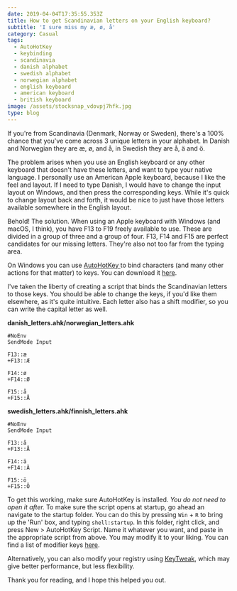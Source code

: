 ```yaml
---
date: 2019-04-04T17:35:55.353Z
title: How to get Scandinavian letters on your English keyboard?
subtitle: 'I sure miss my æ, ø, å'
category: Casual
tags:
  - AutoHotKey
  - keybinding
  - scandinavia
  - danish alphabet
  - swedish alphabet
  - norwegian alphabet
  - english keyboard
  - american keyboard
  - british keyboard
image: /assets/stocksnap_vdovpj7hfk.jpg
type: blog
---
```

If you're from Scandinavia (Denmark, Norway or Sweden), there's a 100% chance that you've come across 3 unique letters in your alphabet. In Danish and Norwegian they are æ, ø, and å, in Swedish they are å, ä and ö. 

The problem arises when you use an English keyboard or any other keyboard that doesn't have these letters, and want to type your native language. I personally use an American Apple keyboard, because I like the feel and layout. If I need to type Danish, I would have to change the input layout on Windows, and then press the corresponding keys. While it's quick to change layout back and forth, it would be nice to just have those letters available somewhere in the English layout.

Behold! The solution. When using an Apple keyboard with Windows (and macOS, I think), you have F13 to F19 freely available to use. These are divided in a group of three and a group of four. F13, F14 and F15 are perfect candidates for our missing letters. They're also not too far from the typing area.

On Windows you can use [AutoHotKey ](https://www.autohotkey.com/)to bind characters (and many other actions for that matter) to keys. You can download it [here](https://www.autohotkey.com/download/ahk-install.exe).

I've taken the liberty of creating a script that binds the Scandinavian letters to those keys. You should be able to change the keys, if you'd like them elsewhere, as it's quite intuitive. Each letter also has a shift modifier, so you can write the capital letter as well.

**danish_letters.ahk/norwegian_letters.ahk**

```
#NoEnv
SendMode Input

F13::æ
+F13::Æ

F14::ø
+F14::Ø

F15::å
+F15::Å
```

**swedish_letters.ahk/finnish_letters.ahk**

```
#NoEnv
SendMode Input

F13::å
+F13::Å

F14::ä
+F14::Ä

F15::ö
+F15::Ö
```

To get this working, make sure AutoHotKey is installed. _You do not need to open it after._
To make sure the script opens at startup, go ahead an navigate to the startup folder. You can do this by pressing `Win` + `R` to bring up the 'Run' box, and typing `shell:startup`. In this folder, right click, and press New > AutoHotKey Script. Name it whatever you want, and paste in the appropriate script from above. You may modify it to your liking. You can find a list of modifier keys [here](https://autohotkey.com/docs/Hotkeys.htm#Symbols).

Alternatively, you can also modify your registry using [KeyTweak](https://www.bleepingcomputer.com/download/keytweak/), which may give better performance, but less flexibility.

Thank you for reading, and I hope this helped you out.
